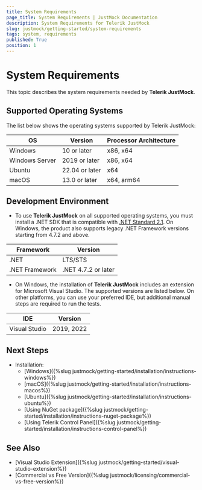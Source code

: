 ```yaml
---
title: System Requirements
page_title: System Requirements | JustMock Documentation
description: System Requirements for Telerik JustMock
slug: justmock/getting-started/system-requirements
tags: system, requirements
published: True
position: 1
---
```


# System Requirements

This topic describes the system requirements needed by __Telerik JustMock__.

## Supported Operating Systems

The list below shows the operating systems supported by Telerik JustMock:

| OS      | Version | Processor Architecture |
| ------- | --------| ---------------------- | 
| Windows | 10 or later | x86, x64 |
| Windows Server | 2019 or later | x86, x64 |
| Ubuntu | 22.04 or later  | x64 |
| macOS  | 13.0 or later | x64, arm64 |

## Development Environment

- To use **Telerik JustMock** on all supported operating systems, you must install a .NET SDK that is compatible with [.NET Standard 2.1](https://learn.microsoft.com/en-us/dotnet/standard/net-standard?tabs=net-standard-2-1#net-standard-versions). On Windows, the product also supports legacy .NET Framework versions starting from 4.7.2 and above.

| Framework | Version |
| --------- | ------- |
| .NET | LTS/STS |
| .NET Framework | .NET 4.7.2 or later |

* On Windows, the installation of **Telerik JustMock** includes an extension for Microsoft Visual Studio. The supported versions are listed below. On other platforms, you can use your preferred IDE, but additional manual steps are required to run the tests.

| IDE | Version |
| --- | ------- |
| Visual Studio | 2019, 2022 |

## Next Steps

* Installation:
    * [Windows]({%slug justmock/getting-started/installation/instructions-windows%})
    * [macOS]({%slug justmock/getting-started/installation/instructions-macos%})
    * [Ubuntu]({%slug justmock/getting-started/installation/instructions-ubuntu%})
    * [Using NuGet package]({%slug justmock/getting-started/installation/instructions-nuget-package%})
    * [Using Telerik Control Panel]({%slug justmock/getting-started/installation/instructions-control-panel%})

## See Also

* [Visual Studio Extension]({%slug justmock/getting-started/visual-studio-extension%})
* [Commercial vs Free Version]({%slug justmock/licensing/commercial-vs-free-version%})
